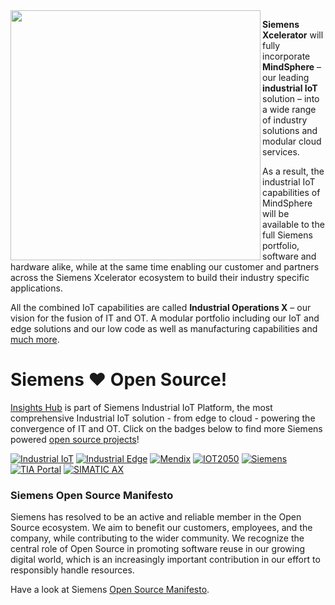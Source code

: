 
<img align="left" width="400" src="https://user-images.githubusercontent.com/1426617/232044863-8b0f9d32-2120-41a0-b80c-8bbdad40711e.png">

**Siemens Xcelerator** will fully incorporate **MindSphere** – our leading **industrial IoT** solution – into a wide range of industry solutions and modular cloud services.

As a result, the industrial IoT capabilities of MindSphere will be available to the full Siemens portfolio, software and hardware alike, while at the same time enabling our customer and partners across the Siemens Xcelerator ecosystem to build their industry specific applications.

All the combined IoT capabilities are called **Industrial Operations X**  – our vision for the fusion of IT and OT. A modular portfolio including our IoT and edge solutions and our low code as well as manufacturing capabilities and [much more](https://press.siemens.com/global/en/pressrelease/industrial-operations-x-brings-cutting-edge-it-and-ai-industrial-automation). 

# Siemens :heart: Open Source!

[Insights Hub](https://siemens.mindsphere.io) is part of Siemens Industrial IoT Platform, the most comprehensive Industrial IoT solution - from edge to cloud - powering the convergence of IT and OT. Click on the badges below to find more Siemens powered [open source projects](https://opensource.siemens.com)!

[![Industrial IoT](https://img.shields.io/badge/github-industrial%20iot-003751?logo=github)](https://github.com/mindsphere)
[![Industrial Edge](https://img.shields.io/badge/github-industrial%20edge-e39537?logo=github)](https://github.com/industrial-edge)
[![Mendix](https://img.shields.io/badge/github-mendix-0595db?logo=github)](https://github.com/mendix)
[![IOT2050](https://img.shields.io/badge/github-iot2050-green?logo=github)](https://github.com/SIMATICmeetsLinux)
[![Siemens](https://img.shields.io/badge/github-siemens-009999?logo=github)](https://github.com/siemens)
[![TIA Portal](https://img.shields.io/badge/github-tia%20portal-02D8A0?logo=github)](https://github.com/tia-portal-applications)
[![SIMATIC AX](https://img.shields.io/badge/github-simatic%20ax-009977?logo=github)](https://github.com/simatic-ax)


### Siemens Open Source Manifesto

Siemens has resolved to be an active and reliable member in the Open Source ecosystem. We aim to benefit our customers, employees, and the company, while contributing to the wider community. We recognize the central role of Open Source in promoting software reuse in our growing digital world, which is an increasingly important contribution in our effort to responsibly handle resources.

Have a look at Siemens [Open Source Manifesto](https://opensource.siemens.com/manifesto/).
